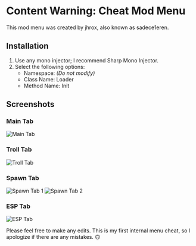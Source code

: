 # Content Warning: Cheat Mod Menu

This mod menu was created by jhrox, also known as sadece1eren.

## Installation

1. Use any mono injector; I recommend Sharp Mono Injector.
2. Select the following options:
   - Namespace: *(Do not modify)*
   - Class Name: Loader
   - Method Name: Init

## Screenshots

### Main Tab
![Main Tab](https://media.discordapp.net/attachments/1088122554826375252/1234257059697135786/image.png?ex=6630bbb6&is=662f6a36&hm=a1e27826531abc669a7e42e247d00f80b1d4f43d382e14a481e8935e562cab13&=&format=webp&quality=lossless)

### Troll Tab
![Troll Tab](https://cdn.discordapp.com/attachments/1088122554826375252/1234534564609916988/image.png?ex=66311568&is=662fc3e8&hm=b106258b4fabf262473aaffa06f0d2b827e1afc56919518ef349520c891d4198&)

### Spawn Tab
![Spawn Tab 1](https://cdn.discordapp.com/attachments/1088122554826375252/1234503577058410576/image.png?ex=6630f88c&is=662fa70c&hm=9c7e99975cf37fa3dfe93e6843e3fd8e74da7de292bc840cbd3134867c0342f4&)
![Spawn Tab 2](https://cdn.discordapp.com/attachments/1088122554826375252/1234503617940291726/image.png?ex=6630f896&is=662fa716&hm=a9bce7af9e83bde5c2d852b16439248dfa55ca99bd12ec6e9a1e147968938734&&)

### ESP Tab
![ESP Tab](https://cdn.discordapp.com/attachments/1088122554826375252/1234587360503529522/image.png?ex=66314694&is=662ff514&hm=64a18cef3b98148a78531a63d8d7156c884d94a0f3455414830048aa2fcf8527&)

Please feel free to make any edits. This is my first internal menu cheat, so I apologize if there are any mistakes. 🙃
